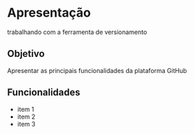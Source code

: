 # Apresentação
trabalhando com a ferramenta de versionamento
## Objetivo

Apresentar as principais funcionalidades da plataforma GitHub

## Funcionalidades

* item 1
* item 2
* item 3
